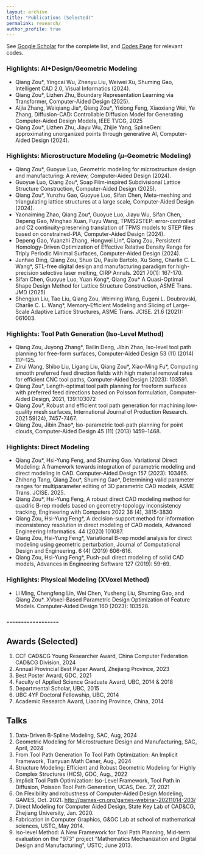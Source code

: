 ```yaml
---
layout: archive
title: "Publications (Selected)"
permalink: research/
author_profile: true
---
```

<!-- 
Theses 
======
1. Variational direct modeling for computer-aided design, Ph.D. degree, The University of British Columbia.

1. Conformal geometry-based tool path planning for point clouds, Master's degree, University of Chinese Academy of Sciences. (In Chinese)
-->

See [Google Scholar](https://scholar.google.com/citations?user=9FwFNqAAAAAJ&hl=en) for the complete list, and [Codes Page](https://qiang-zou.github.io//codes/) for relevant codes.

### Highlights: AI+Design/Geometric Modeling
* Qiang Zou\*, Yingcai Wu, Zhenyu Liu, Weiwei Xu, Shuming Gao, Intelligent CAD 2.0, Visual Informatics (2024).
* Qiang Zou\*, Lizhen Zhu, Boundary Representation Learning via Transformer, Computer-Aided Design (2025).
* Aijia Zhang, Weiqiang Jia\*, Qiang Zou\*, Yixiong Feng, Xiaoxiang Wei, Ye Zhang, Diffusion-CAD: Controllable Diffusion Model for Generating Computer-Aided Design Models, IEEE TVCG, 2025
* Qiang Zou\*, Lizhen Zhu, Jiayu Wu, Zhijie Yang, SplineGen: approximating unorganized points through generative AI, Computer-Aided Design (2024).


### Highlights: Microstructure Modeling ($\mu$-Geometric Modeling)
* Qiang Zou\*, Guoyue Luo, Geometric modeling for microstructure design and manufacturing: A review, Computer-Aided Design (2024).
* Guoyue Luo, Qiang Zou\*, Soap Film-inspired Subdivisional Lattice Structure Construction, Computer-Aided Design (2025).
* Qiang Zou\*, Yunzhu Gao, Guoyue Luo, Sifan Chen, Meta-meshing and triangulating lattice structures at a large scale, Computer-Aided Design (2024).
* Yaonaiming Zhao, Qiang Zou\*, Guoyue Luo, Jiayu Wu, Sifan Chen, Depeng Gao, Minghao Xuan, Fuyu Wang, TPMS2STEP: error-controlled and C2 continuity-preserving translation of TPMS models to STEP files based on constrained-PIA, Computer-Aided Design (2024).
* Depeng Gao, Yuanzhi Zhang, Hongwei Lin\*, Qiang Zou, Persistent Homology-Driven Optimization of Effective Relative Density Range for Triply Periodic Minimal Surfaces, Computer-Aided Design (2024).
* Junhao Ding, Qiang Zou, Shuo Qu, Paulo Bartolo, Xu Song, Charlie C. L. Wang*, STL-free digital design and manufacturing paradigm for high-precision selective laser melting, CIRP Annals. 2021 70(1): 167-170.
* Sifan Chen, Guoyue Luo, Yuan Kong\*, Qiang Zou\* A Quasi-Optimal Shape Design Method for Lattice Structure Construction, ASME Trans. JMD (2025)
* Shengjun Liu, Tao Liu, Qiang Zou, Weiming Wang, Eugeni L. Doubrovski, Charlie C. L. Wang*, Memory-Efficient Modeling and Slicing of Large-Scale Adaptive Lattice Structures, ASME Trans. JCISE. 21.6 (2021): 061003.

### Highlights: Tool Path Generation (Iso-Level Method)
* Qiang Zou, Juyong Zhang*, Bailin Deng, Jibin Zhao, Iso-level tool path planning for free-form surfaces, Computer-Aided Design 53 (11) (2014) 117–125.
* Zirui Wang, Shibo Liu, Ligang Liu, Qiang Zou\*, Xiao-Ming Fu\*, Computing smooth preferred feed direction fields with high material removal rates for efficient CNC tool paths, Computer-Aided Design (2023): 103591.
* Qiang Zou*, Length-optimal tool path planning for freeform surfaces with preferred feed directions based on Poisson formulation, Computer-Aided Design, 2021, 139:103072
* Qiang Zou*, Robust and efficient tool path generation for machining low-quality mesh surfaces, International Journal of Production Research. 2021 59(24), 7457-7467.
* Qiang Zou, Jibin Zhao*, Iso-parametric tool-path planning for point clouds, Computer-Aided Design 45 (11) (2013) 1459–1468.

### Highlights: Direct Modeling
* Qiang Zou\*, Hsi-Yung Feng, and Shuming Gao. Variational Direct Modeling: A framework towards integration of parametric modeling and direct modeling in CAD. Computer-Aided Design 157 (2023): 103465.
* Zhihong Tang, Qiang Zou\*, Shuming Gao\*, Determining valid parameter ranges for multiparameter editing of 3D parametric CAD models, ASME Trans. JCISE. 2025.
* Qiang Zou*, Hsi-Yung Feng, A robust direct CAD modeling method for quadric B-rep models based on geometry-topology inconsistency tracking, Engineering with Computers 2022 38 (4), 3815-3830
* Qiang Zou, Hsi-Yung Feng*, A decision-support method for information inconsistency resolution in direct modeling of CAD models, Advanced Engineering Informatics. 44 (2020) 101087.
* Qiang Zou, Hsi-Yung Feng*, Variational B-rep model analysis for direct modeling using geometric perturbation, Journal of Computational Design and Engineering. 6 (4) (2019) 606-616.
* Qiang Zou, Hsi-Yung Feng*, Push-pull direct modeling of solid CAD models, Advances in Engineering Software 127 (2019): 59-69.

### Highlights: Physical Modeling (XVoxel Method)
* Li Ming, Chengfeng Lin, Wei Chen, Yusheng Liu, Shuming Gao, and Qiang Zou\*. XVoxel-Based Parametric Design Optimization of Feature Models. Computer-Aided Design 160 (2023): 103528.

### ------------------
<!-- 1. Jiayu Wu, Qiang Zou\*, Zhengwen Feng, Matrix representation and GPU-optimized parallel B-spline computing, Computer-Aided Design (2025). SPM Track
1. Qiang Zou\*, Lizhen Zhu, Boundary Representation Learning via Transformer, Computer-Aided Design (2025). SPM Track
1. Guoyue Luo, Qiang Zou\*, Soap Film-inspired Subdivisional Lattice Structure Construction, Computer-Aided Design (2025). SPM Track
1. Sifan Chen, Guoyue Luo, Yuan Kong\*, Qiang Zou\*, A Quasi-Optimal Shape Design Method for Lattice Structure Construction, ASME Trans. JMD (2025)
1. Zhihong Tang, Qiang Zou\*, Shuming Gao\*, Determining valid parameter ranges for multiparameter editing of 3D parametric CAD models, ASME Trans. JCISE. 2025.
1. Aijia Zhang, Weiqiang Jia\*, Qiang Zou\*, Yixiong Feng, Xiaoxiang Wei, Ye Zhang, Diffusion-CAD: Controllable Diffusion Model for Generating Computer-Aided Design Models, IEEE TVCG, 2025 -->
<!-- 1. Yimin Feng, Ping Ge, Yanli Shao, Qiang Zou\*, and Yusheng Liu. UAF-Based Integration of Design and Simulation Model for System-of-Systems. Journal of Systems Engineering and Electronics 36, no. 1 (2025): 108-126.-->
<!-- 1. Qiang Zou\*, Yingcai Wu, Zhenyu Liu, Weiwei Xu, Shuming Gao, Intelligent CAD 2.0, Visual Informatics (2024).
1. Qiang Zou\*, Lizhen Zhu, Jiayu Wu, Zhijie Yang, SplineGen: approximating unorganized points through generative AI, Computer-Aided Design (2024).
1. Qiang Zou\*, Guoyue Luo, Geometric modeling for microstructure design and manufacturing: A review, Computer-Aided Design (2024).
1. Depeng Gao, Yuanzhi Zhang, Hongwei Lin\*, Qiang Zou, Persistent Homology-Driven Optimization of Effective Relative Density Range for Triply Periodic Minimal Surfaces, Computer-Aided Design (2024).
1. Qiang Zou\*, Yunzhu Gao, Guoyue Luo, Sifan Chen, Meta-meshing and triangulating lattice structures at a large scale, Computer-Aided Design (2024).
1. Yaonaiming Zhao, Qiang Zou\*, Guoyue Luo, Jiayu Wu, Sifan Chen, Depeng Gao, Minghao Xuan, Fuyu Wang, TPMS2STEP: error-controlled and C2 continuity-preserving translation of TPMS models to STEP files based on constrained-PIA, Computer-Aided Design (2024).
1. Zirui Wang, Shibo Liu, Ligang Liu, Qiang Zou\*, Xiao-Ming Fu\*, Computing smooth preferred feed direction fields with high material removal rates for efficient CNC tool paths, Computer-Aided Design (2023): 103591.
1. Guoyue Luo, and Qiang Zou\*. A Simple Point-Based Iso-Scallop Tool Path Planning Method for Noisy Point Clouds with High Robustness and Controlled Errors. Computer-Aided Design (2023): 103560.
1. Li Ming, Chengfeng Lin, Wei Chen, Yusheng Liu, Shuming Gao, and Qiang Zou\*. XVoxel-Based Parametric Design Optimization of Feature Models. Computer-Aided Design 160 (2023): 103528.
1. Qiang Zou\*, Hsi-Yung Feng, and Shuming Gao. Variational Direct Modeling: A framework towards integration of parametric modeling and direct modeling in CAD. Computer-Aided Design 157 (2023): 103465.
1. Zhihong Tang, Qiang Zou, and Shuming Gao*. A decision-support method for multi-parameter editing of parametric CAD models. Advanced Engineering Informatics 56 (2023): 101997.
1. Han Wang, Qiang Zou\*, and Hai Lin\*. A Quasi-Optimal Shape Design Method for Electromagnetic Scatterers Based on NURBS Surfaces and Filter-Enhanced GWO. IEEE Transactions on Antennas and Propagation (2023).-->
<!-- 1. Jincheng Mei, Qiang Zou. 3D CAD: Historical Development and Trends. CCF Communications (2023):10. -->
<!-- 1. Ziheng Bao, Wu liu, and Qiang Zou\*. Parallel Inverse Evaluation of NURBS Surfaces Based on Matrix Representation. Journal of Computer-Aided Design & Computer Graphics (2023):35. -->
<!-- 1. Yimin Feng, Chenchu Zhou, Qiang Zou\*, Yusheng Liu\*, Jiyuan Lyu, Xinfeng Wu. A goal-based approach for modeling and simulation of different types of system-of-systems. Journal of Systems Engineering and Electronics (2023):34(3), 627-640. -->
<!-- 1. Yimin Feng, Qiang Zou\*, Chenchu Zhou, Yusheng Liu\*, Qibo Peng. Ontology-Based Architecture Process of System-of-Systems: From Capability Development to Operational Modeling. Journal of Systems Engineering and Electronics (2023):13(9), 5419. -->
<!-- 1. Qiang Zou*. A note on solid modeling: history, state of the art, future. Journal of Graphics, 2022, 43(6): 987-1001. -->
<!-- 1. MA Hong-yu , SHEN Li-yong*, JIANG Xin , ZOU Qiang , YUAN Chun-ming. A survey of path planning and feedrate interpolation in computer numerical control. Journal of Graphics, 2022, 43(6): 967-986. -->
<!-- 1. Guan Wang, Qiang Zou\*, Chuke Zhao, Yusheng Liu\*, and Xiaoping Ye. A highly efficient approach for bi-level programming problems based on dominance determination. ASME Trans. JCISE 22, no. 4 (2022): 041006.
1. Qiang Zou*, Hsi-Yung Feng, A robust direct CAD modeling method for quadric B-rep models based on geometry-topology inconsistency tracking, Engineering with Computers 2022 38 (4), 3815-3830
1. Qiang Zou*, Length-optimal tool path planning for freeform surfaces with preferred feed directions based on Poisson formulation, Computer-Aided Design, 2021, 139:103072
1. Qiang Zou*, Robust and efficient tool path generation for machining low-quality mesh surfaces, International Journal of Production Research. 2021 59(24), 7457-7467.
1. Junhao Ding, Qiang Zou, Shuo Qu, Paulo Bartolo, Xu Song, Charlie C. L. Wang*, STL-free digital design and manufacturing paradigm for high-precision selective laser melting, CIRP Annals. 2021 70(1): 167-170.
1. Shengjun Liu, Tao Liu, Qiang Zou, Weiming Wang, Eugeni L. Doubrovski, Charlie C. L. Wang*, Memory-Efficient Modeling and Slicing of Large-Scale Adaptive Lattice Structures, ASME Trans. JCISE. 21.6 (2021): 061003.-->
<!-- 1. Cheng Su, Xin Jiang*, Guanying Huo, Qiang Zou, Zhiming Zheng, Hsi-Yung Feng, Accurate model construction of deformed aero-engine blades for remanufacturing, International Journal of Advanced Manufacturing Technology. 106 (2020) 3239-3251. -->
<!-- 1. Qiang Zou, Hsi-Yung Feng*, A decision-support method for information inconsistency resolution in direct modeling of CAD models, Advanced Engineering Informatics. 44 (2020) 101087.
1. Qiang Zou, Hsi-Yung Feng*, Variational B-rep model analysis for direct modeling using geometric perturbation, Journal of Computational Design and Engineering. 6 (4) (2019) 606-616.
1. Qiang Zou, Hsi-Yung Feng*, Push-pull direct modeling of solid CAD models, Advances in Engineering Software 127 (2019): 59-69. -->
<!-- 1. Jibin Zhao*, Qiang Zou, Lun Li, Bo Zhou, Tool path planning based on conformal parameterization for meshes, Chinese Journal of Aeronautics 28 (5) (2015) 1555–1563. -->
<!-- 1. Qiang Zou, Juyong Zhang*, Bailin Deng, Jibin Zhao, Iso-level tool path planning for free-form surfaces, Computer-Aided Design 53 (11) (2014) 117–125. -->
<!-- 1. Qiang Zou, Jibin Zhao*, Yanguo Zhao, Guangbao Liu, Haiyang Jin, Geodesic based conformal mesh parameterization, Proceedings of SPIE, Fifth International Conference on Graphics and Image Processing. 2014. -->
<!-- 1. Qiang Zou, Jibin Zhao*, Iso-parametric tool-path planning for point clouds, Computer-Aided Design 45 (11) (2013) 1459–1468. -->
<!-- 1. Jibin Zhao*, Bo Zhong, Qiang Zou, Honjun Liu, Tool orientation planning for five-axis CNC machining of open free-form surfaces. Journal of Systems Science and Complexity 26 (5) (2013) 667–675. -->



## Awards (Selected)
1. CCF CAD&CG Young Researcher Award, China Computer Federation CAD&CG Division, 2024
1. Annual Provincial Best Paper Award, Zhejiang Province, 2023
1. Best Poster Award, GDC, 2021
1. Faculty of Applied Science Graduate Award, UBC, 2014 & 2018
1. Departmental Scholar, UBC, 2015
1. UBC 4YF Doctoral Fellowship, UBC, 2014
1. Academic Research Award, Liaoning Province, China, 2014

## Talks
1. Data-Driven B-Spline Modeling, SAC, Aug, 2024
1. Geometric Modeling for Microstructure Design and Manufacturing, SAC, April, 2024
1. From Tool Path Generation To Tool Path Optimization: An Implicit Framework, Tianyuan Math Cener, Aug., 2024
1. Structure Modeling: Efficient and Robust Geometric Modeling for Highly Complex Structures (HCS), GDC, Aug., 2022
1. Implicit Tool Path Optimization: Iso-Level Framework, Tool Path in Diffusion, Poisson Tool Path Generation, UCAS, Dec. 27, 2021
1. On Flexibility and robustness of Computer-Aided Design Modeling, GAMES, Oct. 2021. http://games-cn.org/games-webinar-20211014-203/
1. Direct Modeling for Computer Aided Design, State Key Lab of CAD&CG, Zhejiang University, Jan. 2020.
1. Fabrication in Computer Graphics, G&GC Lab at school of mathematical sciences, USTC, May 2014.
1. Iso-level Method: A New Framework for Tool Path Planning, Mid-term evaluation on the "973" project "Mathematics Mechanization and Digital Design and Manufacturing", USTC, June 2013.





<!-- Applications (Selected)
====
1. Academic Research Award, Liaoning Province, China, 2014

1. Academic Research Award, Liaoning Province, China, 2014

1. Academic Research Award, Liaoning Province, China, 2014
-->

<!-- {% include base_path %}

{% for post in site.publications reversed %}
  {% include archive-single.html %}
{% endfor %} -->
